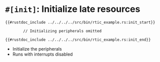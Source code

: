 # `#[init]`: Initialize late resources
```rust,noplaypen
{{#rustdoc_include ../../../../src/bin/rtic_example.rs:init_start}}

        // Initializing peripherals omitted

{{#rustdoc_include ../../../../src/bin/rtic_example.rs:init_end}}
```

- Initialize the peripherals
- Runs with interrupts disabled